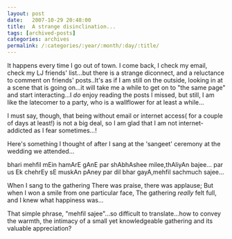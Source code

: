 ```yaml
---
layout: post
date:	2007-10-29 20:48:00
title:  A strange disinclination...
tags: [archived-posts]
categories: archives
permalink: /:categories/:year/:month/:day/:title/
---
```

It happens every time I go out of town. I come back, I check my email, check my LJ friends' list...but there is a strange diconnect, and a reluctance to comment on friends' posts..It's as if I am still on the outside, looking in at a scene that is going on...it will take me a while to get on to "the same page" and start interacting...I *do* enjoy reading  the posts I missed, but still, I am like the latecomer to a party, who   is a wallflower for at least a while...

I must say, though, that being without email or internet access( for a couple of days at least!) is not a big deal, so I am glad that I am not internet-addicted as I fear sometimes...!

Here's something I thought of after I sang at the 'sangeet' ceremony at the wedding we attended...

bhari mehfil mEin hamArE gAnE par
shAbhAshee milee,thAliyAn bajee...
par us Ek chehrEy sE  muskAn pAney par
dil bhar gayA,mehfil sachmuch sajee...

When I sang to the gathering
There was praise, there was applause;
But when I won a smile from one particular face,
The gathering *really* felt full, and I knew what happiness was...

That simple phrase, "mehfil sajee"...so difficult to translate...how to convey the warmth, the intimacy of a small yet knowledgeable gathering and its valuable appreciation?
